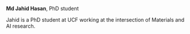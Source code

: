 **Md Jahid Hasan**, PhD student 

Jahid is a PhD student at UCF working at the intersection of Materials and AI research.
